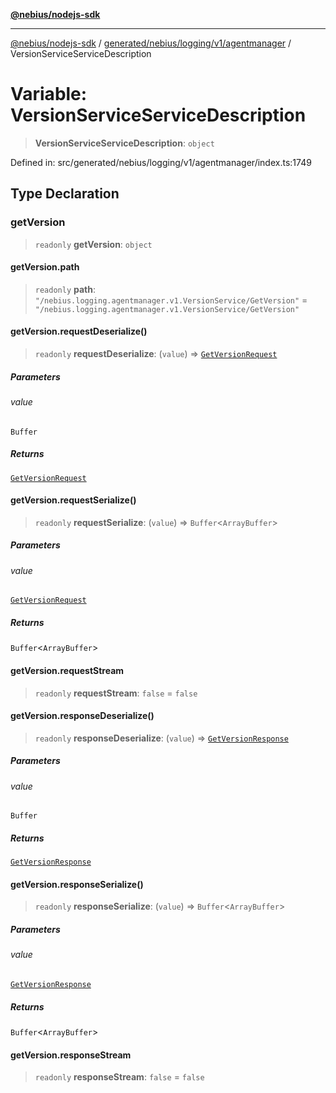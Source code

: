 [**@nebius/nodejs-sdk**](../../../../../../README.md)

---

[@nebius/nodejs-sdk](../../../../../../README.md) / [generated/nebius/logging/v1/agentmanager](../README.md) / VersionServiceServiceDescription

# Variable: VersionServiceServiceDescription

> **VersionServiceServiceDescription**: `object`

Defined in: src/generated/nebius/logging/v1/agentmanager/index.ts:1749

## Type Declaration

### getVersion

> `readonly` **getVersion**: `object`

#### getVersion.path

> `readonly` **path**: `"/nebius.logging.agentmanager.v1.VersionService/GetVersion"` = `"/nebius.logging.agentmanager.v1.VersionService/GetVersion"`

#### getVersion.requestDeserialize()

> `readonly` **requestDeserialize**: (`value`) => [`GetVersionRequest`](../interfaces/GetVersionRequest.md)

##### Parameters

###### value

`Buffer`

##### Returns

[`GetVersionRequest`](../interfaces/GetVersionRequest.md)

#### getVersion.requestSerialize()

> `readonly` **requestSerialize**: (`value`) => `Buffer`\<`ArrayBuffer`\>

##### Parameters

###### value

[`GetVersionRequest`](../interfaces/GetVersionRequest.md)

##### Returns

`Buffer`\<`ArrayBuffer`\>

#### getVersion.requestStream

> `readonly` **requestStream**: `false` = `false`

#### getVersion.responseDeserialize()

> `readonly` **responseDeserialize**: (`value`) => [`GetVersionResponse`](../interfaces/GetVersionResponse.md)

##### Parameters

###### value

`Buffer`

##### Returns

[`GetVersionResponse`](../interfaces/GetVersionResponse.md)

#### getVersion.responseSerialize()

> `readonly` **responseSerialize**: (`value`) => `Buffer`\<`ArrayBuffer`\>

##### Parameters

###### value

[`GetVersionResponse`](../interfaces/GetVersionResponse.md)

##### Returns

`Buffer`\<`ArrayBuffer`\>

#### getVersion.responseStream

> `readonly` **responseStream**: `false` = `false`
